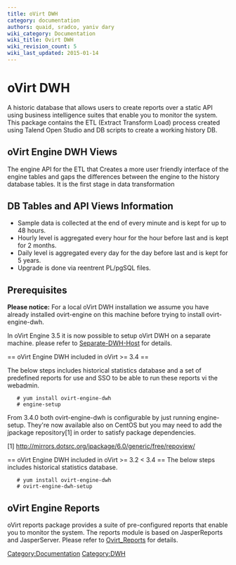```yaml
---
title: oVirt DWH
category: documentation
authors: quaid, sradco, yaniv dary
wiki_category: Documentation
wiki_title: Ovirt DWH
wiki_revision_count: 5
wiki_last_updated: 2015-01-14
---
```


<!-- TODO: Content review -->

# oVirt DWH

A historic database that allows users to create reports over a static API using business intelligence suites that enable you to monitor the system. This package contains the ETL (Extract Transform Load) process created using Talend Open Studio and DB scripts to create a working history DB.

## oVirt Engine DWH Views

The engine API for the ETL that Creates a more user friendly interface of the engine tables and gaps the differences between the engine to the history database tables. It is the first stage in data transformation

## DB Tables and API Views Information

*   Sample data is collected at the end of every minute and is kept for up to 48 hours.
*   Hourly level is aggregated every hour for the hour before last and is kept for 2 months.
*   Daily level is aggregated every day for the day before last and is kept for 5 years.
*   Upgrade is done via reentrent PL/pgSQL files.

## Prerequisites

<b>Please notice:</b> For a local oVirt DWH installation we assume you have already installed ovirt-engine on this machine before trying to install ovirt-engine-dwh.

In oVirt Engine 3.5 it is now possible to setup oVirt DWH on a separate machine. please refer to [Separate-DWH-Host](Features/Separate-DWH-Host) for details.

== oVirt Engine DWH included in oVirt >= 3.4 ==

The below steps includes historical statistics database and a set of predefined reports for use and SSO to be able to run these reports vi the webadmin.

       # yum install ovirt-engine-dwh
       # engine-setup

From 3.4.0 both ovirt-engine-dwh is configurable by just running engine-setup. They're now available also on CentOS but you may need to add the jpackage repository[1] in order to satisfy package dependencies.

[1] <http://mirrors.dotsrc.org/jpackage/6.0/generic/free/repoview/>

== oVirt Engine DWH included in oVirt >= 3.2 < 3.4 == The below steps includes historical statistics database.

       # yum install ovirt-engine-dwh
       # ovirt-engine-dwh-setup

## oVirt Engine Reports

oVirt reports package provides a suite of pre-configured reports that enable you to monitor the system. The reports module is based on JasperReports and JasperServer. Please refer to [Ovirt_Reports](Ovirt_Reports) for details.

<Category:Documentation> <Category:DWH>

